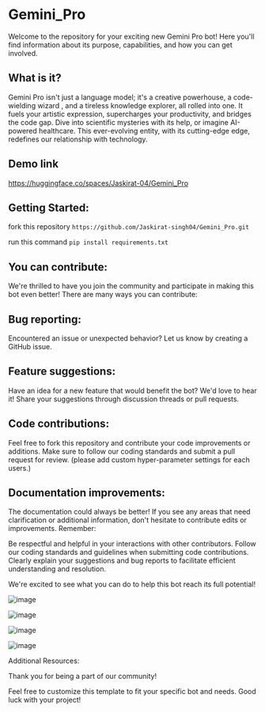 # Gemini_Pro
Welcome to the repository for your exciting new Gemini Pro bot! Here you'll find information about its purpose, capabilities, and how you can get involved.

## What is it?
Gemini Pro isn't just a language model; it's a creative powerhouse, a code-wielding wizard , and a tireless knowledge explorer, all rolled into one. It fuels your artistic expression, supercharges your productivity, and bridges the code gap. Dive into scientific mysteries with its help, or imagine AI-powered healthcare. This ever-evolving entity, with its cutting-edge edge, redefines our relationship with technology.

## Demo link
https://huggingface.co/spaces/Jaskirat-04/Gemini_Pro

## Getting Started:
fork this repository 
```https://github.com/Jaskirat-singh04/Gemini_Pro.git```

run this command
```pip install requirements.txt```

## You can contribute:

We're thrilled to have you join the community and participate in making this bot even better! There are many ways you can contribute:

## Bug reporting:
Encountered an issue or unexpected behavior? Let us know by creating a GitHub issue.

## Feature suggestions:
Have an idea for a new feature that would benefit the bot? We'd love to hear it! Share your suggestions through discussion threads or pull requests.

## Code contributions:
Feel free to fork this repository and contribute your code improvements or additions. Make sure to follow our coding standards and submit a pull request for review.
(please add custom hyper-parameter settings for each users.)

## Documentation improvements: 
The documentation could always be better! If you see any areas that need clarification or additional information, don't hesitate to contribute edits or improvements.
Remember:

Be respectful and helpful in your interactions with other contributors.
Follow our coding standards and guidelines when submitting code contributions.
Clearly explain your suggestions and bug reports to facilitate efficient understanding and resolution.

We're excited to see what you can do to help this bot reach its full potential!

![image](https://github.com/Jaskirat-singh04/Gemini_Pro/assets/83869412/bdf267b6-20f3-4371-a28e-36a18359a754)

![image](https://github.com/Jaskirat-singh04/Gemini_Pro/assets/83869412/7d9b5c00-7c1c-4ec2-9c3e-e782d2b2f157)

![image](https://github.com/Jaskirat-singh04/Gemini_Pro/assets/83869412/feba3047-6d7b-448b-8816-8ec8944658af)

![image](https://github.com/Jaskirat-singh04/Gemini_Pro/assets/83869412/29e77d34-eafb-42eb-a486-2faedce66001)



Additional Resources:

Thank you for being a part of our community!

Feel free to customize this template to fit your specific bot and needs. Good luck with your project!
